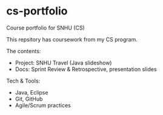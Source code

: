 # cs-portfolio
Course portfolio for SNHU (CS)

This repsitory has coursework from my CS program.

The contents:
- Project: SNHU Travel (Java slideshow)
- Docs: Sprint Review & Retrospective, presentation slides

Tech & Tools:
- Java, Eclipse
- Git, GitHub
- Agile/Scrum practices

  
